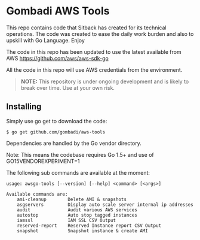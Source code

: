 # Gombadi AWS Tools

This repo contains code that Sitback has created for its technical operations.
The code was created to ease the daily work burden and also to upskill
with Go Language. Enjoy

The code in this repo has been updated to use the latest available from AWS
https://github.com/aws/aws-sdk-go

All the code in this repo will use AWS credentials from the environment.

> **NOTE:** This repository is under ongoing development and
is likely to break over time. Use at your own risk.


## Installing

Simply use go get to download the code:

    $ go get github.com/gombadi/aws-tools

Dependencies are handled by the Go vendor directory.

Note: This means the codebase requires Go 1.5+ and use of GO15VENDOREXPERIMENT=1




The following sub commands are available at the moment:

```
usage: awsgo-tools [--version] [--help] <command> [<args>]

Available commands are:
    ami-cleanup        Delete AMI & snapshots
    asgservers         Display auto scale server internal ip addresses
    audit              Audit various AWS services
    autostop           Auto stop tagged instances
    iamssl             IAM SSL CSV Output
    reserved-report    Reserved Instance report CSV Output
    snapshot           Snapshot instance & create AMI


```
